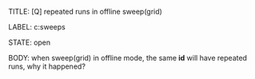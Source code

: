 TITLE:
[Q] repeated runs in offline sweep(grid) 

LABEL:
c:sweeps

STATE:
open

BODY:
when sweep(grid) in offline mode, the same **id** will have repeated runs, why it happened?

